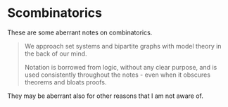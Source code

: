 # Scombinatorics

These are some aberrant notes on combinatorics.

>   We approach set systems and bipartite graphs with model theory in the back of our mind.
>
>   Notation is borrowed from logic, without any clear purpose, and is used consistently throughout the notes - even when it obscures theorems and bloats proofs.

They may be aberrant also for other reasons that I am not aware of.
